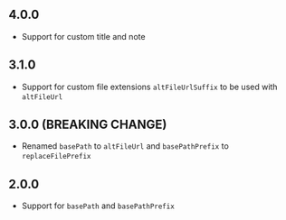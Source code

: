 ## 4.0.0

- Support for custom title and note

## 3.1.0

- Support for custom file extensions `altFileUrlSuffix` to be used with `altFileUrl`


## 3.0.0 (BREAKING CHANGE)

- Renamed `basePath` to `altFileUrl` and `basePathPrefix` to `replaceFilePrefix`



## 2.0.0

- Support for `basePath` and `basePathPrefix`

